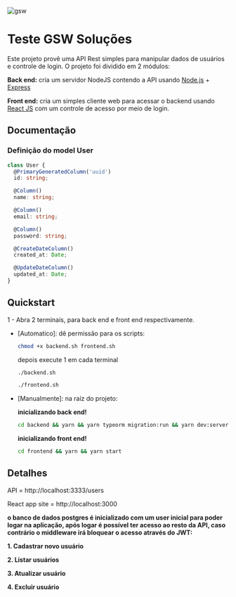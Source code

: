 ![gsw](https://i.imgur.com/pShQuyj.png)
# Teste GSW Soluções
Este projeto provê uma API Rest simples para manipular dados de usuários e controle de login. O projeto foi dividido em 2 módulos:


**Back end:** cria um servidor NodeJS contendo a API usando [Node.js](https://nodejs.org/en/) + [Express](https://expressjs.com/)

**Front end:** cria um simples cliente web para acessar o backend usando [React JS](https://reactjs.org/) com um controle de acesso por meio de login.
## Documentação
### Definição do model **User**

```ts
class User {
  @PrimaryGeneratedColumn('uuid')
  id: string;

  @Column()
  name: string;

  @Column()
  email: string;

  @Column()
  password: string;

  @CreateDateColumn()
  created_at: Date;

  @UpdateDateColumn()
  updated_at: Date;
}
```

## Quickstart

1 - Abra 2 terminais, para back end e front end respectivamente.

* [Automatico]: dê permissão para os scripts:
  ```sh
  chmod +x backend.sh frontend.sh
  ```
  
  depois execute 1 em cada terminal
  ```sh
  ./backend.sh
  ```

  ```sh
  ./frontend.sh
  ```

* [Manualmente]: na raíz do projeto:
 
  **inicializando back end!**
  ```sh
  cd backend && yarn && yarn typeorm migration:run && yarn dev:server
  ```
 
  **inicializando front end!**
  ```sh
  cd frontend && yarn && yarn start
  ``` 
  
 ## Detalhes

API = http://localhost:3333/users

React app site = http://localhost:3000 


**o banco de dados postgres é inicializado com um user inicial para poder logar na aplicação, após logar é possível ter acesso ao resto da API, caso contrário o middleware irá bloquear o acesso através do JWT:**
 

 **1. Cadastrar novo usuário**

 **2. Listar usuários**

 **3. Atualizar usuário**

 **4. Excluir usuário**
